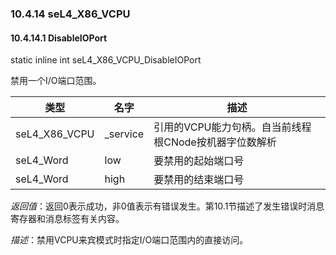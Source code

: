 ### 10.4.14  seL4_X86_VCPU

#### 10.4.14.1  DisableIOPort

static inline int seL4_X86_VCPU_DisableIOPort

禁用一个I/O端口范围。

类型 | 名字 | 描述
--- | --- | ---
seL4_X86_VCPU | _service | 引用的VCPU能力句柄。自当前线程根CNode按机器字位数解析
seL4_Word | low | 要禁用的起始端口号
seL4_Word | high | 要禁用的结束端口号

*返回值*：返回0表示成功，非0值表示有错误发生。第10.1节描述了发生错误时消息寄存器和消息标签有关内容。

*描述*：禁用VCPU来宾模式时指定I/O端口范围内的直接访问。
